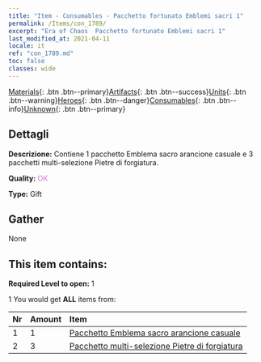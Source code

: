 ```yaml
---
title: "Item - Consumables - Pacchetto fortunato Emblemi sacri 1"
permalink: /Items/con_1789/
excerpt: "Era of Chaos  Pacchetto fortunato Emblemi sacri 1"
last_modified_at: 2021-04-11
locale: it
ref: "con_1789.md"
toc: false
classes: wide
---
```

 [Materials](/it/Items/){: .btn .btn--primary}[Artifacts](/it/Items/Artifacts/){: .btn .btn--success}[Units](/it/Items/Units/){: .btn .btn--warning}[Heroes](/it/Items/Heroes/){: .btn .btn--danger}[Consumables](/it/Items/Consumables/){: .btn .btn--info}[Unknown](/it/Items/Unknown/){: .btn .btn--primary}

## Dettagli
 **Descrizione:** Contiene 1 pacchetto Emblema sacro arancione casuale e 3 pacchetti multi-selezione Pietre di forgiatura.

 **Quality:** <span style="color: #DA70D6">OK</span>

 **Type:** Gift

## Gather

  None

## This item contains:

 **Required Level to open:** 1

 1 You would get **ALL** items  from:

  | Nr | Amount |     Item    |
  |:---|:-------|:------------|
  | 1 | 1 | [Pacchetto Emblema sacro arancione casuale](/it/Items/con_1794/) | 
  | 2 | 3 | [Pacchetto multi-selezione Pietre di forgiatura](/it/Items/con_1480/) | 

